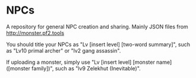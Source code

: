 # NPCs
A repository for general NPC creation and sharing. Mainly JSON files from http://monster.pf2.tools

You should title your NPCs as "Lv [insert level] [two-word summary]", such as "Lv10 primal archer" or "lv2 gang assassin".

If uploading a monster, simply use "Lv [insert level] [monster name] ([monster family])", such as "lv9 Zelekhut (Inevitable)".
